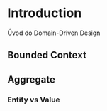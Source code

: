 # Introduction

Úvod do Domain-Driven Design

## Bounded Context

## Aggregate

### Entity vs Value

